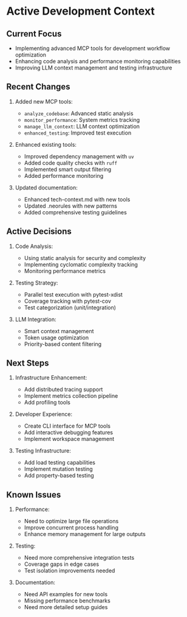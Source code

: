 # Active Development Context

## Current Focus
- Implementing advanced MCP tools for development workflow optimization
- Enhancing code analysis and performance monitoring capabilities
- Improving LLM context management and testing infrastructure

## Recent Changes
1. Added new MCP tools:
   - `analyze_codebase`: Advanced static analysis
   - `monitor_performance`: System metrics tracking
   - `manage_llm_context`: LLM context optimization
   - `enhanced_testing`: Improved test execution

2. Enhanced existing tools:
   - Improved dependency management with `uv`
   - Added code quality checks with `ruff`
   - Implemented smart output filtering
   - Added performance monitoring

3. Updated documentation:
   - Enhanced tech-context.md with new tools
   - Updated .neorules with new patterns
   - Added comprehensive testing guidelines

## Active Decisions
1. Code Analysis:
   - Using static analysis for security and complexity
   - Implementing cyclomatic complexity tracking
   - Monitoring performance metrics

2. Testing Strategy:
   - Parallel test execution with pytest-xdist
   - Coverage tracking with pytest-cov
   - Test categorization (unit/integration)

3. LLM Integration:
   - Smart context management
   - Token usage optimization
   - Priority-based content filtering

## Next Steps
1. Infrastructure Enhancement:
   - Add distributed tracing support
   - Implement metrics collection pipeline
   - Add profiling tools

2. Developer Experience:
   - Create CLI interface for MCP tools
   - Add interactive debugging features
   - Implement workspace management

3. Testing Infrastructure:
   - Add load testing capabilities
   - Implement mutation testing
   - Add property-based testing

## Known Issues
1. Performance:
   - Need to optimize large file operations
   - Improve concurrent process handling
   - Enhance memory management for large outputs

2. Testing:
   - Need more comprehensive integration tests
   - Coverage gaps in edge cases
   - Test isolation improvements needed

3. Documentation:
   - Need API examples for new tools
   - Missing performance benchmarks
   - Need more detailed setup guides 
